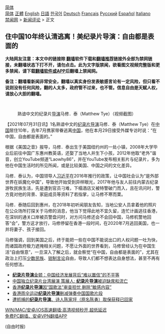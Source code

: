  <!-- 面包屑导航 --> <div class="breadcrumb"><!-- GTranslate: https://gtranslate.io/ -->  <div class="switcher notranslate">  <div class="selected">  <a href="#" onclick="return false;"> 简体</a>  </div>  <div class="option">  <a href="https://www.bannedbook.org" onclick="doGTranslate('zh-CN|zh-CN');jQuery('div.switcher div.selected a').html(jQuery(this).html());return false;" title="简体中文" class="nturl selected"> 简体</a>  <a href="https://www.bannedbook.org/zh-tw/" onclick="doGTranslate('zh-CN|zh-TW');jQuery('div.switcher div.selected a').html(jQuery(this).html());return false;" title="繁體中文" class="nturl"> 正體</a>  <a href="https://www.bannedbook.org/en/" onclick="doGTranslate('zh-CN|en');jQuery('div.switcher div.selected a').html(jQuery(this).html());return false;" title="English" class="nturl"> English</a>  <a href="https://www.bannedbook.org/ja/" onclick="doGTranslate('zh-CN|ja');jQuery('div.switcher div.selected a').html(jQuery(this).html());return false;" title="日本語" class="nturl"> 日語</a>  <a href="https://www.bannedbook.org/ko/" onclick="doGTranslate('zh-CN|ko');jQuery('div.switcher div.selected a').html(jQuery(this).html());return false;" title="한국어" class="nturl"> 한국어</a>  <a href="https://www.bannedbook.org/de/" onclick="doGTranslate('zh-CN|de');jQuery('div.switcher div.selected a').html(jQuery(this).html());return false;" title="Deutsch" class="nturl"> Deutsch</a>  <a href="https://www.bannedbook.org/fr/" onclick="doGTranslate('zh-CN|fr');jQuery('div.switcher div.selected a').html(jQuery(this).html());return false;" title="Français" class="nturl"> Français</a>  <a href="https://www.bannedbook.org/ru/" onclick="doGTranslate('zh-CN|ru');jQuery('div.switcher div.selected a').html(jQuery(this).html());return false;" title="Русский" class="nturl"> Русский</a>  <a href="https://www.bannedbook.org/es/" onclick="doGTranslate('zh-CN|es');jQuery('div.switcher div.selected a').html(jQuery(this).html());return false;" title="Español" class="nturl"> Español</a>  <a href="https://www.bannedbook.org/it/" onclick="doGTranslate('zh-CN|it');jQuery('div.switcher div.selected a').html(jQuery(this).html());return false;" title="Italiano" class="nturl"> Italiano</a>  </div>  </div>      <div class='breadcrumb-sub'><!-- Breadcrumb NavXT 6.3.0 --> <a href="https://www.bannedbook.org/" class="home">禁闻网</a> &gt; <a href="https://www.bannedbook.org/bnews/comments/" class="category">新闻评论</a> &gt; 正文</div></div><h2>住中国10年终认清逃离！美纪录片导演：自由都是表面的</h2> <p class="notice"><b>大陆网友注意：本文中的链接除 <a href="https://github.com/bannedbook/fanqiang" >翻墙</a>软件下载和<a href="https://github.com/killgcd/justmysocks/blob/master/README.md">翻墙推荐</a>链接外全部为禁网链接，未翻墙状态下打不开，请勿点击。此为文字版禁闻，欲看图文视频完整版和更多禁闻，请下载<a href="https://github.com/bannedbook/fanqiang">翻墙软件或APP</a>后翻墙上禁闻网。</p><p>备注：翻墙看新闻非常安全，翻墙以真实身份发表敏感言论有一定风险，但只看不说则没有任何风险，翻的人太多，政府管不过来，也不管。信息自由是天赋人权，请放心大胆的翻墙。</b></p>  <div class="entry"> <br /> <figure><a href="https://i2.wp.com/upload-images-bucket-v64rleca837do.s3.eu-west-1.amazonaws.com/wp-content/uploads/2021/07/31125353/Screen-Shot-2021-07-31-at-08.53.29.png?fit=1812%2C1130&#038;ssl=1" data-caption="熟谙中文的纪录片导演马修．泰（Matthew Tye）（视频截图）"></a><figcaption class="wp-caption-text">熟谙中文的纪录片<a href="https://www.bannedbook.org/bnews/tag/%e5%af%bc%e6%bc%94/" class="st_tag internal_tag" rel="tag" title="标签 导演 下的日志">导演</a>马修．泰（Matthew Tye）（视频截图）</figcaption></figure> <p>【2021年07月31日讯】1名熟谙中文的<a href="https://www.bannedbook.org/bnews/tag/%E7%BA%AA%E5%BD%95%E7%89%87%E5%AF%BC%E6%BC%94/" class="st_tag internal_tag" rel="tag" title="标签 纪录片导演 下的日志">纪录片导演</a>马修．泰（Matthew Tye）在<span class='wp_keywordlink_affiliate'><a href="https://www.bannedbook.org/" title="中国" target="_blank">中国</a></span>居住10年，去年7月携家带眷逃离<a href="https://www.bannedbook.org/bnews/tag/%E4%B8%AD%E5%9B%BD/" class="st_tag internal_tag" rel="tag" title="标签 中国 下的日志">中国</a>，他在本月29日接受外媒专访时说：“在中国，自由都是表面的。”</p> <p>根据《美国之音》报导，马修．泰出生于美国纽约州的一处小镇，2008年大学毕业后前往中国广东惠州教英语，还娶了当地人并生下小孩，2012年他取“老外”谐音，创立YouTube频道“Laowhy86”，并在YouTube发布相关影片与纪录片，多为他在中国生活时的所见所闻，或是比较美国、中国之间的文化差异。</p>  <p>马修．泰认为，中国领导人<a href="https://www.bannedbook.org/bnews/tag/%e4%b9%a0%e8%bf%91%e5%b9%b3/" class="st_tag internal_tag" rel="tag" title="标签 习近平 下的日志">习近平</a>在2016年推行的政策，让中国社会认为“是外部世界在妖魔化中国”，导致他开始受到异样眼光，2017年他与友人前往内蒙古纪录游牧民族生活，先是遭到官员刁难，下榻酒店又被特警破门而入，且在讯问时，警方竟对他的背景、家庭成员等资料了若指掌，让马修不寒而栗。</p> <p>马修．泰随后回到惠州，在2018年初听闻朋友告知，当地公安人员拿着他的照片在公众场所打探关于马修的消息，他当下觉得此地不宜久留，连忙计画逃往香港，在深圳的通关口岸被员警盘问时，对方问马修还会不会回中国，马修机警地回答“会”，警方这才放行，马修停留在香港一段时间，在2020年7月逃回美国，也一并将妻子、孩子接回。</p>  <p>马修强调，回到美国之后，终于能把一些在中国不能说出口的人权问题一吐为快，而诸国政府极力遮掩相关问题，不愿让外面的世界看到，马修曾经认为在中国生活“自由惬意”，一旦深入了解之后，就会察觉“在中国，自由都是表面的”，尤其在政治上打压<a href="https://www.bannedbook.org/bnews/tag/%E5%B0%91%E6%95%B0%E6%B0%91%E6%97%8F/" class="st_tag internal_tag" rel="tag" title="标签 少数民族 下的日志">少数民族</a>、<a href="https://www.bannedbook.org/bnews/tag/%E9%92%B3%E5%88%B6%E8%A8%80%E8%AE%BA/" class="st_tag internal_tag" rel="tag" title="标签 钳制言论 下的日志">钳制言论</a>自由，导致人们都不想表达自身想法，甚至不再有任何想法。</p> <ul class='op-related-articles' title='相关阅读'> <li><a href='https://www.bannedbook.org/bnews/headline/20210702/1579121.html' target='_blank'><b>纪录片导演</b>金顿：中国经济发展背后“难以置信”的不平等</a></li> <li><a href='https://www.bannedbook.org/bnews/headline/20201030/1422909.html' target='_blank'>中国独立纪录片台湾展演 策展人: <b>纪录片导演</b>被迫缺席和流亡</a></li> <li><a href='https://www.bannedbook.org/bnews/headline/20200626/1350555.html' target='_blank'>香港<b>纪录片导演</b>因“国歌法”审查担忧     删除“敏感内容”</a></li> <li><a href='https://www.bannedbook.org/bnews/baitai/20200625/1350496.html' target='_blank'>香港雨伞运动<b>纪录片导演</b>删减弹奏中国国歌片段</a></li> <li><a href='https://www.bannedbook.org/bnews/weiquan/20200619/1347536.html' target='_blank'>遭抓捕的<b>纪录片导演</b>&#12289;诗人陈家坪&#65288;原名陈勇&#65289;取保获释已回家</a></li> </ul> <p class="texttj"> <a href="https://github.com/bannedbook/fanqiang/wiki/V2ray%E6%9C%BA%E5%9C%BA" target="_blank">WIN/MAC/安卓/iOS高速翻墙:高清视频秒开,超低延迟</a><br/> <a href="https://github.com/bannedbook/fanqiang/wiki/%E7%A6%81%E9%97%BB%E7%BD%91%E5%AE%89%E5%8D%93%E7%BF%BB%E5%A2%99%E6%96%B0%E9%97%BBAPP" target="_blank">免费PC翻墙、安卓VPN翻墙APP</a></p> <p>(自由时报)</p><a name='sharetosocial'></a>  <div style="margin-bottom:5px;padding-bottom:5px;clear:both"> <div id="archive-pix-1" class="banner-ads"> <!-- AuctionX Display platform tag START --> <div id="26318x728x90x621x_ADSLOT2" clicktrack="%%CLICK_URL_ESC%%"></div> <!-- AuctionX Display platform tag END --> </div> <div id="archive-pix-2" class="banner-ads"> <!-- AuctionX Display platform tag START --> <div id="26315x300x250x621x_ADSLOT2" clicktrack="%%CLICK_URL_ESC%%"></div> <!-- AuctionX Display platform tag END --> </div> </div>  <div id="archive-pix-1" class="banner-ads"> <!-- AuctionX Display platform tag START --> <div id="26318x728x90x621x_ADSLOT3" clicktrack="%%CLICK_URL_ESC%%"></div> <!-- AuctionX Display platform tag END --> </div> </div><!--END ENTRY--> 